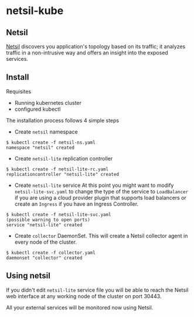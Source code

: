 # netsil-kube

## Netsil

[Netsil](http://netsil.com/) discovers you application's topology based on its traffic; it analyzes traffic in a non-intrusive way and offers an insight into the exposed services.

## Install

Requisites
- Running kubernetes cluster
- configured kubectl

The installation process follows 4 simple steps

* Create ```netsil``` namespace
```
$ kubectl create -f netsil-ns.yaml 
namespace "netsil" created
```
* Create ```netsil-lite``` replication controller
```
$ kubectl create -f netsil-lite-rc.yaml 
replicationcontroller "netsil-lite" created
```
* Create ```netsil-lite``` service
At this point you might want to modify ```netsil-lite-svc.yaml``` to change the type of the service to ```LoadBalancer``` if you are using a cloud provider plugin that supports load balancers or create an ```Ingress``` if you have an Ingress Controller.

```
$ kubectl create -f netsil-lite-svc.yaml 
(possible warning to open ports)
service "netsil-lite" created
```

* Create ```collector``` DaemonSet. This will create a Netsil collector agent in every node of the cluster.
```
$ kubectl create -f collector.yaml
daemonset "collector" created
```
## Using netsil

If you didn't edit ```netsil-lite``` service file you will be able to reach the Netsil web interface at any working node of the cluster on port 30443.

All your external services will be monitored now using Netsil.

